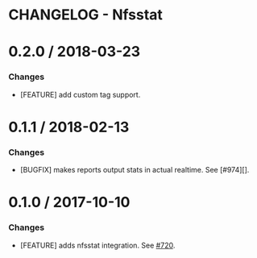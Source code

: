 # CHANGELOG - Nfsstat

0.2.0 / 2018-03-23
==================

### Changes

* [FEATURE] add custom tag support.

0.1.1 / 2018-02-13
==================

### Changes

* [BUGFIX] makes reports output stats in actual realtime. See [#974][].

0.1.0 / 2017-10-10
==================

### Changes

* [FEATURE] adds nfsstat integration. See [#720][].

<!--- The following link definition list is generated by PimpMyChangelog --->
[#720]: https://github.com/DataDog/integrations-core/issues/720
